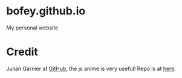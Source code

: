 # bofey.github.io
My personal website

# Credit
Julian Garnier at [GitHub](https://github.com/juliangarnier), the js anime is very useful! Repo is at [here](https://github.com/juliangarnier/juliangarnier.com).